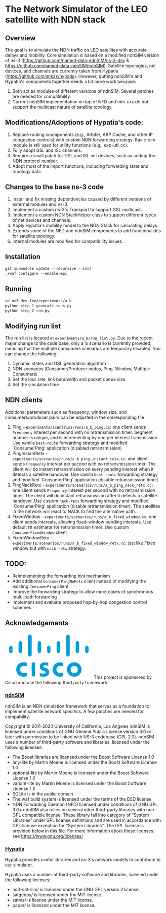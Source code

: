 The Network Simulator of the LEO satellite with NDN stack
================================
## Overview
The goal is to simulate the NDN traffic on LEO satellites with accurate delays and mobility. Core simulation is based on a modified ndnSIM version of ns-3 (https://github.com/named-data-ndnSIM/ns-3-dev & https://github.com/named-data-ndnSIM/ndnSIM). Satellite topologies, net devices, and channels are currently taken from Hypatia (https://github.com/snkas/hypatia). However, putting ndnSIM's and Hypatia's components together needs a bit more work because:

1) Both act as modules of different versions of ndnSIM. Several patches are needed for compatibility.
2) Current ndnSIM implementation on top of NFD and ndn-cxx do not support the multicast nature of satellite topology.

## Modifications/Adoptions of Hypatia's code:
1) Replace routing coomponents (e.g., Arbiter, ARP Cache, and other IP congestion controls) with custom NDN forwarding strategy. Basic-sim module is still used for utility functions (e.g., exp-util.cc).
2) Fully adopt GSL and ISL channels.
3) Require a small patch for GSL and ISL net devices, such as adding the NDN protocol number.
4) Adopt most of the import functions, including forwarding state and topology data.

## Changes to the base ns-3 code
1) Install and fix missing dependencies caused by different versions of external modules and ns-3.
2) Implement a custom ns-3's Transport to support GSL multicast.
3) Implement a custom NDN StackHelper class to support different types of net devices and channels.
4) Apply Hypatia's mobility model to the NDN Stack for calculating delays.
5) Extends some of the NFD and ndnSIM components to add functionalities for satellite topology.
6) Internal modules are modified for compatibility issues.

## Installation
```
git submodule update --recursive --init
./waf configure --enable-mpi
```

## Running
```
cd ns3-dev-leo/experiments/a_b
python step_1_generate_runs.py 
python step_2_run.py
```
## Modifying run list
The run list is located at `experiments/a_b/run_list.py`. Due to the recent major change to the code base, only a_b scenario is currently provided, meaning that the multiple consumers scenarios are temporary disabled.
You can change the following:
1) Dynamic states and GSL generation algorithm
2) NDN scenarios (Consumer/Producer nodes, Ping, Window, Multiple Consumers)
3) Set the loss rate, link bandwidth and packet queue size
4) Set the simulation time

## NDN clients
Additional parameters such as frequency, window size, and consumers/producer pairs can be adjusted in the corresponding file

1) Ping - `experiments/scenarios/runs/a_b_ping.cc`: one client sends `Frequency` interest per second with no retransmission timer. Segment number is unique, and is incrementing by one per interest transmission. Use vanilla `best-route` forwarding strategy and modified `ConsumerPing' application (disabled retransmission)
2) PingInstantRetx - `experiments/scenarios/runs/a_b_ping_instant_retx.cc`:  one client sends `Frequency` interest per second with no retransmission timer. The client will do instant retransmission on every pending interest when it detects a satellite handover. Use vanilla `best-route` forwarding strategy and modified `ConsumerPing' application (disable retransmission timer)
3) PingNackRetx - `experiments/scenarios/runs/a_b_ping_nack_retx.cc`:  one client sends `Frequency` interest per second with no retransmission timer. The cleint will do instant retransmission after it detects a satellite handover. Use custom `nack-retx` forwarding strategy and modified `ConsumerPing' application (disable retransmission timer). The satellites in the network will react to NACK to find the alternative path.
4) FixedWindow - `experiments/scenarios/runs/a_b_fixed_window.cc`: one client sends interests, allowing fixed-window pending interests. Use default rtt estimator for retransmission timer. Use custom `ConsumerFixedWindow` client
5) FixedWindowRetx - `experiments/scenarios/runs/a_b_fixed_window_retx.cc`: just like Fixed window but with `nack-retx` strategy.

## TODO:
- Reimplementing the forwarding hint mechanism
- Add additional `ConsumerPingNoRetx` client instead of modifying the existing `ConsumerPing` client
- Improve the forwarding strategy to allow more cases of synchronous multi-path forwarding
- Implement and evaluate proposed hop-by-hop congestion control schemes

## Acknowledgements
<img src="cisco-logo-transparent.png" height="150">
This project is sponsored by Cisco and use the following third party framework:

### [ndnSIM](https://ndnsim.net/current/)
ndnSIM is an NDN simulation framework that serves as a foundation to implement satellite network specifics. A few patches are needed for compability.

Copyright © 2011-2023 University of California, Los Angeles
ndnSIM is licensed under conditions of GNU General Public License version 3.0 or later with permission to be linked with NS-3 codebase (GPL 2.0).
ndnSIM uses a number of third-party software and libraries, licensed under the following licenses:
- The Boost libraries are licensed under the Boost Software License 1.0
- any-lite by Martin Moene is licensed under the Boost Software License 1.0
- optional-lite by Martin Moene is licensed under the Boost Software License 1.0
- variant-lite by Martin Moene is licensed under the Boost Software License 1.0
- SQLite is in the public domain
- The waf build system is licensed under the terms of the BSD license
- NDN Forwarding Daemon (NFD) licensed under conditions of GNU GPL 3.0+
ndnSIM also relies on several other third-party libraries with non-GPL compatible license. These library fall into category of “System Libraries” under GPL license definitions and are used in accordance with GPL license exception for “System Libraries”:
The GPL license is provided below in this file. For more information about these licenses, see https://www.gnu.org/licenses/
### [Hypatia](https://github.com/snkas/hypatia)
Hypatia provides useful libraries and ns-3's network models to contribute to our simulator.

Hypatia uses a number of third-party software and libraries, licensed under the following licenses:
- ns3-sat-sim/ is licensed under the GNU GPL version 2 license.
- satgenpy/ is licensed under the MIT license.
- satviz/ is license under the MIT license.
- paper/ is licensed under the MIT license.

